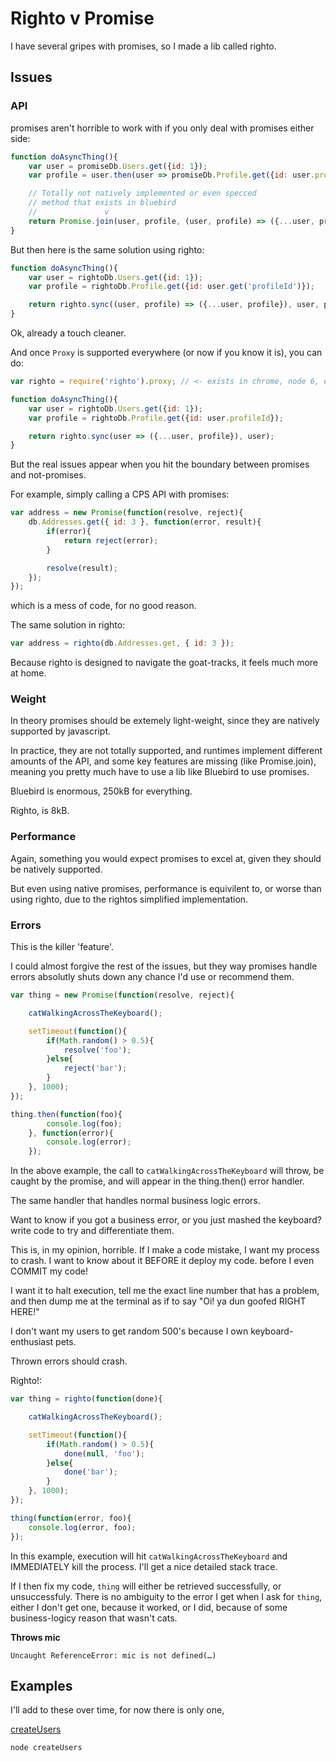 # Righto v Promise

I have several gripes with promises, so I made a lib called righto.

## Issues

### API

promises aren't horrible to work with
if you only deal with promises either side:

```javascript
function doAsyncThing(){
    var user = promiseDb.Users.get({id: 1});
    var profile = user.then(user => promiseDb.Profile.get({id: user.profileId}));

    // Totally not natively implemented or even specced
    // method that exists in bluebird
    //               v
    return Promise.join(user, profile, (user, profile) => ({...user, profile}));
}
```

But then here is the same solution using righto:

```javascript
function doAsyncThing(){
    var user = rightoDb.Users.get({id: 1});
    var profile = rightoDb.Profile.get({id: user.get('profileId')});

    return righto.sync((user, profile) => ({...user, profile}), user, profile);
}
```

Ok, already a touch cleaner.

And once `Proxy` is supported everywhere (or now if you know it is), you can do:

```javascript
var righto = require('righto').proxy; // <- exists in chrome, node 6, etc..

function doAsyncThing(){
    var user = rightoDb.Users.get({id: 1});
    var profile = rightoDb.Profile.get({id: user.profileId});

    return righto.sync(user => ({...user, profile}), user);
}
```

But the real issues appear when you
hit the boundary between promises and not-promises.

For example, simply calling a CPS API with promises:

```javascript
var address = new Promise(function(resolve, reject){
    db.Addresses.get({ id: 3 }, function(error, result){
        if(error){
            return reject(error);
        }

        resolve(result);
    });
});
```

which is a mess of code, for no good reason.

The same solution in righto:

```javascript
var address = righto(db.Addresses.get, { id: 3 });
```

Because righto is designed to navigate the goat-tracks,
it feels much more at home.

### Weight

In theory promises should be extemely light-weight,
since they are natively supported by javascript.

In practice, they are not totally supported, and
runtimes implement different amounts of the API,
and some key features are missing (like Promise.join),
meaning you pretty much have to use a lib like Bluebird
to use promises.

Bluebird is enormous, 250kB for everything.

Righto, is 8kB.

### Performance

Again, something you would expect promises to excel at,
given they should be natively supported.

But even using native promises, performance is equivilent to,
or worse than using righto, due to the rightos simplified implementation.

### Errors

This is the killer 'feature'.

I could almost forgive the rest of the issues, but they way
promises handle errors absolutly shuts down any chance I'd
use or recommend them.

```javascript
var thing = new Promise(function(resolve, reject){

    catWalkingAcrossTheKeyboard();

    setTimeout(function(){
        if(Math.random() > 0.5){
            resolve('foo');
        }else{
            reject('bar');
        }
    }, 1000);
});

thing.then(function(foo){
        console.log(foo);
    }, function(error){
        console.log(error);
    });
```

In the above example, the call to `catWalkingAcrossTheKeyboard`
will throw, be caught by the promise, and will appear in the
thing.then() error handler.

The same handler that handles normal business logic errors.

Want to know if you got a business error, or you just mashed the keyboard?
write code to try and differentiate them.

This is, in my opinion, horrible. If I make a code mistake, I want my process to crash.
I want to know about it BEFORE it deploy my code. before I even COMMIT my code!

I want it to halt execution, tell me the exact line number that has a problem,
and then dump me at the terminal as if to say "Oi! ya dun goofed RIGHT HERE!"

I don't want my users to get random 500's because I own keyboard-enthusiast pets.

Thrown errors should crash.

Righto!:

```javascript
var thing = righto(function(done){

    catWalkingAcrossTheKeyboard();

    setTimeout(function(){
        if(Math.random() > 0.5){
            done(null, 'foo');
        }else{
            done('bar');
        }
    }, 1000);
});

thing(function(error, foo){
    console.log(error, foo);
});
```

In this example, execution will hit `catWalkingAcrossTheKeyboard` and
IMMEDIATELY kill the process. I'll get a nice detailed stack trace.

If I then fix my code, `thing` will either be retrieved successfully,
or unsuccessfuly. There is no ambiguity to the error I get when I ask for
`thing`, either I don't get one, because it worked, or I did, because of some
business-logicy reason that wasn't cats.

**Throws mic**

`Uncaught ReferenceError: mic is not defined(…)`

## Examples

I'll add to these over time, for now there is only one,

[createUsers](./createUsers)

```
node createUsers
```
